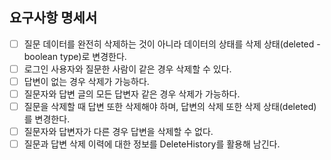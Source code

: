 
## 요구사항 명세서

 - [ ] 질문 데이터를 완전히 삭제하는 것이 아니라 데이터의 상태를 삭제 상태(deleted - boolean type)로 변경한다.
 - [ ] 로그인 사용자와 질문한 사람이 같은 경우 삭제할 수 있다.
 - [ ] 답변이 없는 경우 삭제가 가능하다.
 - [ ] 질문자와 답변 글의 모든 답변자 같은 경우 삭제가 가능하다.
 - [ ] 질문을 삭제할 때 답변 또한 삭제해야 하며, 답변의 삭제 또한 삭제 상태(deleted)를 변경한다.
 - [ ] 질문자와 답변자가 다른 경우 답변을 삭제할 수 없다.
 - [ ] 질문과 답변 삭제 이력에 대한 정보를 DeleteHistory를 활용해 남긴다.
